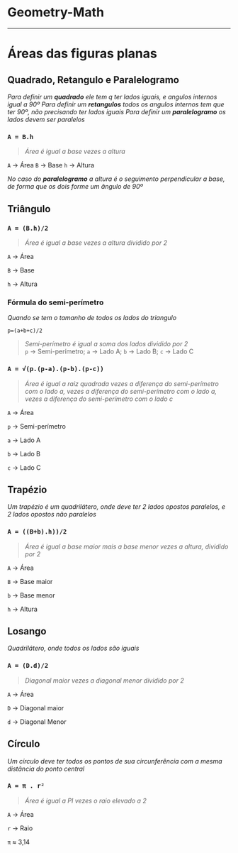 # Geometry-Math
---

# Áreas das figuras planas
## Quadrado, Retangulo e Paralelogramo
_Para definir um **quadrado** ele tem q ter lados iguais, e angulos internos igual a 90º
Para definir um **retangulos** todos os angulos internos tem que ter 90º, não precisando ter lados iguais
Para definir um **paralelogramo** os lados devem ser paralelos_

### **`A = B.h`**
> _Área é igual a base vezes a altura_

`A` → Área
`B` → Base
`h` → Altura

_No caso do **paralelogramo** a altura é o seguimento perpendicular a base, de forma que os dois forme um ângulo de 90º_

## Triângulo

### **`A = (B.h)/2`**
> _Área é igual a base vezes a altura dividido por 2_

`A` → Área


`B` → Base

`h` → Altura

### Fórmula do semi-perímetro
_Quando se tem o tamanho de todos os lados do triangulo_

`p=(a+b+c)/2`
> _Semi-perímetro é igual a soma dos lados dividido por 2_  
`p` → Semi-perímetro;
`a` → Lado A;
`b` → Lado B;
`c` → Lado C

### **`A = √(p.(p-a).(p-b).(p-c))`**
> _Área é igual a raiz quadrada vezes a diferença do semi-perímetro com o lado a, vezes a diferença do semi-perímetro com o lado a, vezes a diferença do semi-perímetro com o lado c_

`A` → Área

`p` → Semi-perímetro

`a` → Lado A

`b` → Lado B

`c` → Lado C


## Trapézio
_Um trapézio é um quadrilátero, onde deve ter 2 lados opostos paralelos, e 2 lados opostos não paralelos_

### **`A = ((B+b).h))/2`**
> _Área é igual a base maior mais a base menor vezes a altura, dividido por 2_

`A` → Área

`B` → Base maior

`b` → Base menor

`h` → Altura

## Losango
_Quadrilátero, onde todos os lados são iguais_

### **`A = (D.d)/2`**
> _Diagonal maior vezes a diagonal menor dividido por 2_

`A` → Área

`D` → Diagonal maior

`d` → Diagonal Menor

## Círculo
_Um círculo deve ter todos os pontos de sua circunferência com a mesma distância do ponto central_

### **`A = π . r²`**
> _Área é igual a PI vezes o raio elevado a 2_

`A` → Área

`r` → Raio

`π` ≈ 3,14